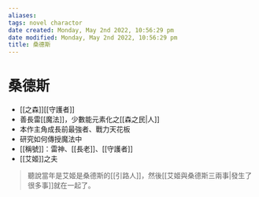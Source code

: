 ```yaml
---
aliases: 
tags: novel charactor 
date created: Monday, May 2nd 2022, 10:56:29 pm
date modified: Monday, May 2nd 2022, 10:56:29 pm
title: 桑德斯
---
```


# 桑德斯

- [[之森]][[守護者]]
- 善長雷[[魔法]]，少數能元素化之[[森之民|人]]
- 本作主角成長前最強者、戰力天花板
- 研究如何傳授魔法中
- [[稱號]]：雷神、[[長老]]、[[守護者]]
- [[艾姬]]之夫
> 聽說當年是艾姬是桑德斯的[[引路人]]，然後[[艾姬與桑德斯三兩事|發生了很多事]]就在一起了。